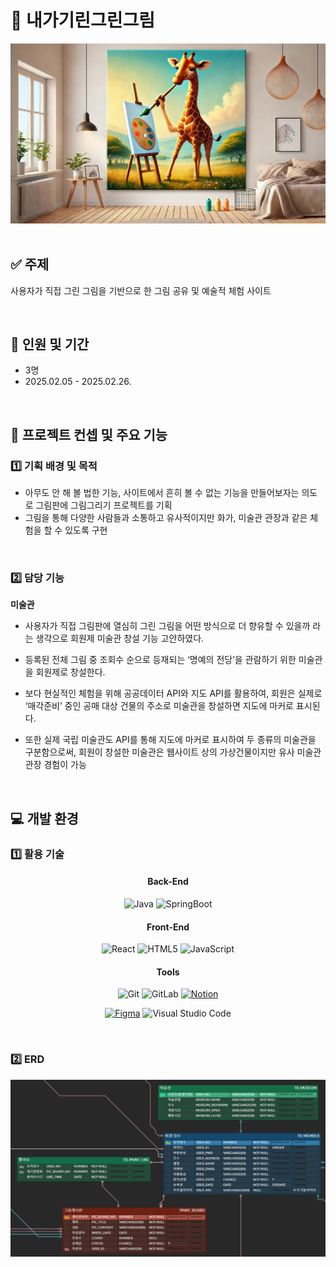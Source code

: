 # 🦒 내가기린그린그림

<div align='center'>
    <img src="./NGGG_logo.jpg" alt="title" width='700px' />
</div>
<br/>

## ✅ 주제

사용자가 직접 그린 그림을 기반으로 한 그림 공유 및 예술적 체험 사이트

<br/>

## 📅 인원 및 기간

- 3명
- 2025.02.05 - 2025.02.26.

<br/>

## 📜 프로젝트 컨셉 및 주요 기능

### 1️⃣ 기획 배경 및 목적

- 아무도 안 해 볼 법한 기능, 사이트에서 흔히 볼 수 없는 기능을 만들어보자는 의도로 그림판에 그림그리기 프로젝트를 기획
- 그림을 통해 다양한 사람들과 소통하고 유사적이지만 화가, 미술관 관장과 같은 체험을 할 수 있도록 구현

<br/>

### 2️⃣ 담당 기능

**미술관**

- 사용자가 직접 그림판에 열심히 그린 그림을 어떤 방식으로 더 향유할 수 있을까 라는 생각으로 회원제 미술관 창설 기능 고안하였다.

- 등록된 전체 그림 중 조회수 순으로 등재되는 ‘명예의 전당’을 관람하기 위한 미술관을 회원제로 창설한다.
- 보다 현실적인 체험을 위해 공공데이터 API와 지도 API를 활용하여, 회원은 실제로 ‘매각준비’ 중인 공매 대상 건물의 주소로 미술관을 창설하면 지도에 마커로 표시된다.
- 또한 실제 국립 미술관도 API를 통해 지도에 마커로 표시하여 두 종류의 미술관을 구분함으로써, 회원이 창설한 미술관은 웹사이트 상의 가상건물이지만 유사 미술관 관장 경험이 가능

<br/>

## 💻 개발 환경

### 1️⃣ 활용 기술

<div align='center'>

#### Back-End

![Java](https://img.shields.io/badge/java-%23ED8B00.svg?style=for-the-badge&logo=openjdk&logoColor=white)
![SpringBoot](https://img.shields.io/badge/SpringBoot-%236DB33F.svg?style=for-the-badge&logo=SpringBoot&logoColor=white)

#### Front-End

![React](https://img.shields.io/badge/react-%2320232a.svg?style=for-the-badge&logo=react&logoColor=%2361DAFB)
![HTML5](https://img.shields.io/badge/html5-%23E34F26.svg?style=for-the-badge&logo=html5&logoColor=white)
![JavaScript](https://img.shields.io/badge/JavaScript-F7DF1E?style=for-the-badge&logo=JavaScript&logoColor=black)

#### Tools

![Git](https://img.shields.io/badge/git-%23F05033.svg?style=for-the-badge&logo=git&logoColor=white)
![GitLab](https://img.shields.io/badge/gitlab-%23181717.svg?style=for-the-badge&logo=gitlab&logoColor=white)
[![Notion](https://img.shields.io/badge/Notion-000000?style=for-the-badge&logo=notion&logoColor=white)](https://imminent-hamburger-1d8.notion.site/8-0-4-0fbd317ef9d840bc9d31ea8adfa50ceb)

[![Figma](https://img.shields.io/badge/Figma-F24E1E?style=for-the-badge&logo=figma&logoColor=white)](https://www.figma.com/design/7WUqXjKvUcDPLKYMUa9P4Y/%EC%98%B7%EC%A7%B1?node-id=0-1&t=K68NqokoRcvm5jnd-0)
![Visual Studio Code](https://img.shields.io/badge/Visual%20Studio%20Code-0078d7.svg?style=for-the-badge&logo=visual-studio-code&logoColor=white)

</div>

<br/>

### 2️⃣ ERD

<div align='center'>
  <img src='./GRIM_ERD.png' width='600px'>
</div>

